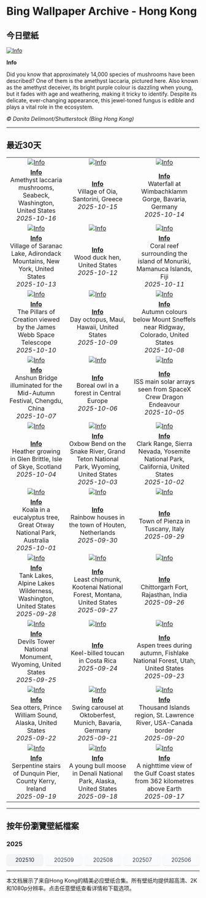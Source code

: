 # Bing Wallpaper Archive - Hong Kong

## 今日壁紙

[![Info](https://www.bing.com/th?id=OHR.AmethystLaccaria_ROW0300500776_UHD.jpg&pid=hp&w=2560)](https://bing.codexun.com/hk/detail/20251016)

**Info**

Did you know that approximately 14,000 species of mushrooms have been described? One of them is the amethyst laccaria, pictured here. Also known as the amethyst deceiver, its bright purple colour is dazzling when young, but it fades with age and weathering, making it tricky to identify. Despite its delicate, ever-changing appearance, this jewel-toned fungus is edible and plays a vital role in the ecosystem.

*© Danita Delimont/Shutterstock (Bing Hong Kong)*

---

## 最近30天

| | | |
|:---:|:---:|:---:|
| [![Info](https://www.bing.com/th?id=OHR.AmethystLaccaria_ROW0300500776_UHD.jpg&pid=hp&w=2560)](https://bing.codexun.com/hk/detail/20251016) | [![Info](https://www.bing.com/th?id=OHR.OiaSantorini_ROW0156825358_UHD.jpg&pid=hp&w=2560)](https://bing.codexun.com/hk/detail/20251015) | [![Info](https://www.bing.com/th?id=OHR.HinterseeWaterfall_ROW0045640204_UHD.jpg&pid=hp&w=2560)](https://bing.codexun.com/hk/detail/20251014) | 
| **[Info](https://bing.codexun.com/hk/detail/20251016)**<br>Amethyst laccaria mushrooms, Seabeck, Washington, United States<br>*2025-10-16* | **[Info](https://bing.codexun.com/hk/detail/20251015)**<br>Village of Oia, Santorini, Greece<br>*2025-10-15* | **[Info](https://bing.codexun.com/hk/detail/20251014)**<br>Waterfall at Wimbachklamm Gorge, Bavaria, Germany<br>*2025-10-14* | 
| [![Info](https://www.bing.com/th?id=OHR.SaranacLake_ROW9913011112_UHD.jpg&pid=hp&w=2560)](https://bing.codexun.com/hk/detail/20251013) | [![Info](https://www.bing.com/th?id=OHR.WoodDuckHen_ROW9793950559_UHD.jpg&pid=hp&w=2560)](https://bing.codexun.com/hk/detail/20251012) | [![Info](https://www.bing.com/th?id=OHR.MonurikiFiji_ROW9654134811_UHD.jpg&pid=hp&w=2560)](https://bing.codexun.com/hk/detail/20251011) | 
| **[Info](https://bing.codexun.com/hk/detail/20251013)**<br>Village of Saranac Lake, Adirondack Mountains, New York, United States<br>*2025-10-13* | **[Info](https://bing.codexun.com/hk/detail/20251012)**<br>Wood duck hen, United States<br>*2025-10-12* | **[Info](https://bing.codexun.com/hk/detail/20251011)**<br>Coral reef surrounding the island of Monuriki, Mamanuca Islands, Fiji<br>*2025-10-11* | 
| [![Info](https://www.bing.com/th?id=OHR.WebbPillars_ROW9564633470_UHD.jpg&pid=hp&w=2560)](https://bing.codexun.com/hk/detail/20251010) | [![Info](https://www.bing.com/th?id=OHR.OctopusCyanea_ROW4586818693_UHD.jpg&pid=hp&w=2560)](https://bing.codexun.com/hk/detail/20251009) | [![Info](https://www.bing.com/th?id=OHR.RidgwayAspens_ROW4668132017_UHD.jpg&pid=hp&w=2560)](https://bing.codexun.com/hk/detail/20251008) | 
| **[Info](https://bing.codexun.com/hk/detail/20251010)**<br>The Pillars of Creation viewed by the James Webb Space Telescope<br>*2025-10-10* | **[Info](https://bing.codexun.com/hk/detail/20251009)**<br>Day octopus, Maui, Hawaii, United States<br>*2025-10-09* | **[Info](https://bing.codexun.com/hk/detail/20251008)**<br>Autumn colours below Mount Sneffels near Ridgway, Colorado, United States<br>*2025-10-08* | 
| [![Info](https://www.bing.com/th?id=OHR.AnshunBridge_ROW9179881328_UHD.jpg&pid=hp&w=2560)](https://bing.codexun.com/hk/detail/20251007) | [![Info](https://www.bing.com/th?id=OHR.TeacherOwl_ROW9041107583_UHD.jpg&pid=hp&w=2560)](https://bing.codexun.com/hk/detail/20251006) | [![Info](https://www.bing.com/th?id=OHR.DragonEndeavour_ROW8867251205_UHD.jpg&pid=hp&w=2560)](https://bing.codexun.com/hk/detail/20251005) | 
| **[Info](https://bing.codexun.com/hk/detail/20251007)**<br>Anshun Bridge illuminated for the Mid-Autumn Festival, Chengdu, China<br>*2025-10-07* | **[Info](https://bing.codexun.com/hk/detail/20251006)**<br>Boreal owl in a forest in Central Europe<br>*2025-10-06* | **[Info](https://bing.codexun.com/hk/detail/20251005)**<br>ISS main solar arrays seen from SpaceX Crew Dragon Endeavour<br>*2025-10-05* | 
| [![Info](https://www.bing.com/th?id=OHR.SkyeHeather_ROW6254655210_UHD.jpg&pid=hp&w=2560)](https://bing.codexun.com/hk/detail/20251004) | [![Info](https://www.bing.com/th?id=OHR.OxbowBend_ROW5989192939_UHD.jpg&pid=hp&w=2560)](https://bing.codexun.com/hk/detail/20251003) | [![Info](https://www.bing.com/th?id=OHR.YosemiteClark_ROW5897373346_UHD.jpg&pid=hp&w=2560)](https://bing.codexun.com/hk/detail/20251002) | 
| **[Info](https://bing.codexun.com/hk/detail/20251004)**<br>Heather growing in Glen Brittle, Isle of Skye, Scotland<br>*2025-10-04* | **[Info](https://bing.codexun.com/hk/detail/20251003)**<br>Oxbow Bend on the Snake River, Grand Teton National Park, Wyoming, United States<br>*2025-10-03* | **[Info](https://bing.codexun.com/hk/detail/20251002)**<br>Clark Range, Sierra Nevada, Yosemite National Park, California, United States<br>*2025-10-02* | 
| [![Info](https://www.bing.com/th?id=OHR.EucalyptusKoala_ROW5777411549_UHD.jpg&pid=hp&w=2560)](https://bing.codexun.com/hk/detail/20251001) | [![Info](https://www.bing.com/th?id=OHR.HoutenHouses_ROW5656377952_UHD.jpg&pid=hp&w=2560)](https://bing.codexun.com/hk/detail/20250930) | [![Info](https://www.bing.com/th?id=OHR.PienzaItaly_ROW5557368253_UHD.jpg&pid=hp&w=2560)](https://bing.codexun.com/hk/detail/20250929) | 
| **[Info](https://bing.codexun.com/hk/detail/20251001)**<br>Koala in a eucalyptus tree, Great Otway National Park, Australia<br>*2025-10-01* | **[Info](https://bing.codexun.com/hk/detail/20250930)**<br>Rainbow houses in the town of Houten, Netherlands<br>*2025-09-30* | **[Info](https://bing.codexun.com/hk/detail/20250929)**<br>Town of Pienza in Tuscany, Italy<br>*2025-09-29* | 
| [![Info](https://www.bing.com/th?id=OHR.TankLakes_ROW5456053450_UHD.jpg&pid=hp&w=2560)](https://bing.codexun.com/hk/detail/20250928) | [![Info](https://www.bing.com/th?id=OHR.AutumnChipmunk_ROW5358598702_UHD.jpg&pid=hp&w=2560)](https://bing.codexun.com/hk/detail/20250927) | [![Info](https://www.bing.com/th?id=OHR.FortChittorgarh_ROW5235971139_UHD.jpg&pid=hp&w=2560)](https://bing.codexun.com/hk/detail/20250926) | 
| **[Info](https://bing.codexun.com/hk/detail/20250928)**<br>Tank Lakes, Alpine Lakes Wilderness, Washington, United States<br>*2025-09-28* | **[Info](https://bing.codexun.com/hk/detail/20250927)**<br>Least chipmunk, Kootenai National Forest, Montana, United States<br>*2025-09-27* | **[Info](https://bing.codexun.com/hk/detail/20250926)**<br>Chittorgarh Fort, Rajasthan, India<br>*2025-09-26* | 
| [![Info](https://www.bing.com/th?id=OHR.BearLodge_ROW5124769347_UHD.jpg&pid=hp&w=2560)](https://bing.codexun.com/hk/detail/20250925) | [![Info](https://www.bing.com/th?id=OHR.ToucanForest_ROW4747613727_UHD.jpg&pid=hp&w=2560)](https://bing.codexun.com/hk/detail/20250924) | [![Info](https://www.bing.com/th?id=OHR.AspenEquinox_ROW4592504146_UHD.jpg&pid=hp&w=2560)](https://bing.codexun.com/hk/detail/20250923) | 
| **[Info](https://bing.codexun.com/hk/detail/20250925)**<br>Devils Tower National Monument, Wyoming, United States<br>*2025-09-25* | **[Info](https://bing.codexun.com/hk/detail/20250924)**<br>Keel-billed toucan in Costa Rica<br>*2025-09-24* | **[Info](https://bing.codexun.com/hk/detail/20250923)**<br>Aspen trees during autumn, Fishlake National Forest, Utah, United States<br>*2025-09-23* | 
| [![Info](https://www.bing.com/th?id=OHR.IceOtters_ROW4423609000_UHD.jpg&pid=hp&w=2560)](https://bing.codexun.com/hk/detail/20250922) | [![Info](https://www.bing.com/th?id=OHR.OktoberfestSwing_ROW4294317377_UHD.jpg&pid=hp&w=2560)](https://bing.codexun.com/hk/detail/20250921) | [![Info](https://www.bing.com/th?id=OHR.ThousandIslands_ROW3854293844_UHD.jpg&pid=hp&w=2560)](https://bing.codexun.com/hk/detail/20250920) | 
| **[Info](https://bing.codexun.com/hk/detail/20250922)**<br>Sea otters, Prince William Sound, Alaska, United States<br>*2025-09-22* | **[Info](https://bing.codexun.com/hk/detail/20250921)**<br>Swing carousel at Oktoberfest, Munich, Bavaria, Germany<br>*2025-09-21* | **[Info](https://bing.codexun.com/hk/detail/20250920)**<br>Thousand Islands region, St. Lawrence River, USA-Canada border<br>*2025-09-20* | 
| [![Info](https://www.bing.com/th?id=OHR.DunquinIreland_ROW8248282029_UHD.jpg&pid=hp&w=2560)](https://bing.codexun.com/hk/detail/20250919) | [![Info](https://www.bing.com/th?id=OHR.YoungMoose_ROW0217187286_UHD.jpg&pid=hp&w=2560)](https://bing.codexun.com/hk/detail/20250918) | [![Info](https://www.bing.com/th?id=OHR.OzoneEarth_ROW8045660515_UHD.jpg&pid=hp&w=2560)](https://bing.codexun.com/hk/detail/20250917) | 
| **[Info](https://bing.codexun.com/hk/detail/20250919)**<br>Serpentine stairs of Dunquin Pier, County Kerry, Ireland<br>*2025-09-19* | **[Info](https://bing.codexun.com/hk/detail/20250918)**<br>A young bull moose in Denali National Park, Alaska, United States<br>*2025-09-18* | **[Info](https://bing.codexun.com/hk/detail/20250917)**<br>A nighttime view of the Gulf Coast states from 362 kilometres above Earth<br>*2025-09-17* | 


---

## 按年份瀏覽壁紙檔案

### 2025
<div style="display: grid; grid-template-columns: repeat(auto-fit, minmax(80px, 1fr)); gap: 6px; margin: 12px 0;">
<a href="https://bing.codexun.com/hk/archive/202510" style="padding: 6px 12px; font-size: 14px; border-radius: 6px; box-shadow: 0 1px 2px rgba(0,0,0,0.1); background-color: #f3f4f6; color: #374151; text-decoration: none; text-align: center; transition: background-color 0.2s ease; font-weight: 500;">202510</a>
<a href="https://bing.codexun.com/hk/archive/202509" style="padding: 6px 12px; font-size: 14px; border-radius: 6px; box-shadow: 0 1px 2px rgba(0,0,0,0.1); background-color: #f9fafb; color: #374151; text-decoration: none; text-align: center; transition: background-color 0.2s ease;">202509</a>
<a href="https://bing.codexun.com/hk/archive/202508" style="padding: 6px 12px; font-size: 14px; border-radius: 6px; box-shadow: 0 1px 2px rgba(0,0,0,0.1); background-color: #f9fafb; color: #374151; text-decoration: none; text-align: center; transition: background-color 0.2s ease;">202508</a>
<a href="https://bing.codexun.com/hk/archive/202507" style="padding: 6px 12px; font-size: 14px; border-radius: 6px; box-shadow: 0 1px 2px rgba(0,0,0,0.1); background-color: #f9fafb; color: #374151; text-decoration: none; text-align: center; transition: background-color 0.2s ease;">202507</a>
<a href="https://bing.codexun.com/hk/archive/202506" style="padding: 6px 12px; font-size: 14px; border-radius: 6px; box-shadow: 0 1px 2px rgba(0,0,0,0.1); background-color: #f9fafb; color: #374151; text-decoration: none; text-align: center; transition: background-color 0.2s ease;">202506</a>
</div>



---

本文档展示了来自Hong Kong的精美必应壁纸合集。所有壁纸均提供超高清、2K和1080p分辨率。点击任意壁纸查看详情和下载选项。
